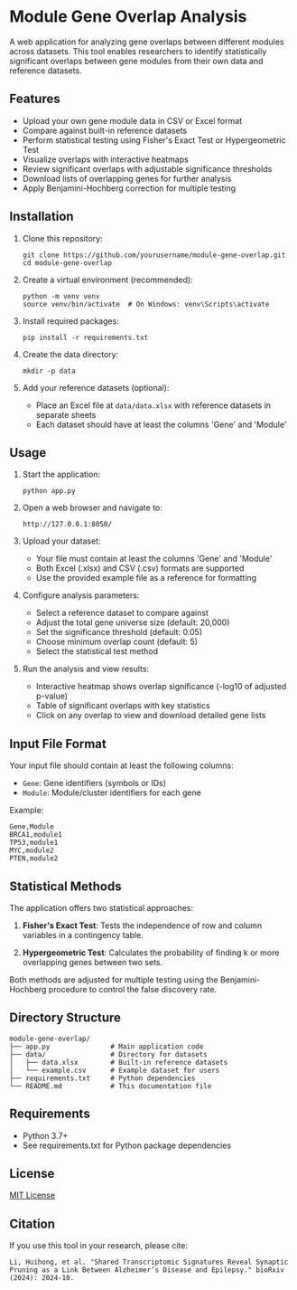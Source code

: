 # Module Gene Overlap Analysis

A web application for analyzing gene overlaps between different modules across datasets. This tool enables researchers to identify statistically significant overlaps between gene modules from their own data and reference datasets.

## Features

- Upload your own gene module data in CSV or Excel format
- Compare against built-in reference datasets
- Perform statistical testing using Fisher's Exact Test or Hypergeometric Test
- Visualize overlaps with interactive heatmaps
- Review significant overlaps with adjustable significance thresholds
- Download lists of overlapping genes for further analysis
- Apply Benjamini-Hochberg correction for multiple testing

## Installation

1. Clone this repository:
   ```
   git clone https://github.com/yourusername/module-gene-overlap.git
   cd module-gene-overlap
   ```

2. Create a virtual environment (recommended):
   ```
   python -m venv venv
   source venv/bin/activate  # On Windows: venv\Scripts\activate
   ```

3. Install required packages:
   ```
   pip install -r requirements.txt
   ```

4. Create the data directory:
   ```
   mkdir -p data
   ```

5. Add your reference datasets (optional):
   - Place an Excel file at `data/data.xlsx` with reference datasets in separate sheets
   - Each dataset should have at least the columns 'Gene' and 'Module'

## Usage

1. Start the application:
   ```
   python app.py
   ```

2. Open a web browser and navigate to:
   ```
   http://127.0.0.1:8050/
   ```

3. Upload your dataset:
   - Your file must contain at least the columns 'Gene' and 'Module'
   - Both Excel (.xlsx) and CSV (.csv) formats are supported
   - Use the provided example file as a reference for formatting

4. Configure analysis parameters:
   - Select a reference dataset to compare against
   - Adjust the total gene universe size (default: 20,000)
   - Set the significance threshold (default: 0.05)
   - Choose minimum overlap count (default: 5)
   - Select the statistical test method

5. Run the analysis and view results:
   - Interactive heatmap shows overlap significance (-log10 of adjusted p-value)
   - Table of significant overlaps with key statistics
   - Click on any overlap to view and download detailed gene lists

## Input File Format

Your input file should contain at least the following columns:
- `Gene`: Gene identifiers (symbols or IDs)
- `Module`: Module/cluster identifiers for each gene

Example:
```
Gene,Module
BRCA1,module1
TP53,module1
MYC,module2
PTEN,module2
```

## Statistical Methods

The application offers two statistical approaches:

1. **Fisher's Exact Test**: Tests the independence of row and column variables in a contingency table.

2. **Hypergeometric Test**: Calculates the probability of finding k or more overlapping genes between two sets.

Both methods are adjusted for multiple testing using the Benjamini-Hochberg procedure to control the false discovery rate.

## Directory Structure

```
module-gene-overlap/
├── app.py               # Main application code
├── data/                # Directory for datasets
│   ├── data.xlsx        # Built-in reference datasets
│   └── example.csv      # Example dataset for users
├── requirements.txt     # Python dependencies
└── README.md            # This documentation file
```

## Requirements

- Python 3.7+
- See requirements.txt for Python package dependencies

## License

[MIT License](LICENSE)

## Citation

If you use this tool in your research, please cite:

```
Li, Huihong, et al. "Shared Transcriptomic Signatures Reveal Synaptic Pruning as a Link Between Alzheimer’s Disease and Epilepsy." bioRxiv (2024): 2024-10.
```
